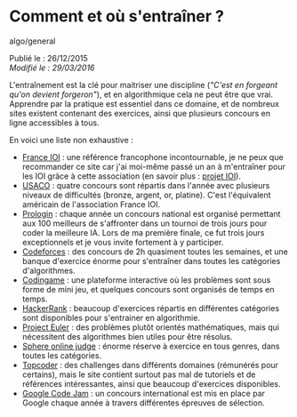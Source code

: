 Comment et où s'entraîner ?
===========================
algo/general

Publié le : 26/12/2015  
*Modifié le : 29/03/2016*

L'entraînement est la clé pour maitriser une discipline (*"C'est en forgeant qu'on devient forgeron"*), et en algorithmique cela ne peut être que vrai. Apprendre par la pratique est essentiel dans ce domaine, et de nombreux sites existent contenant des exercices, ainsi que plusieurs concours en ligne accessibles à tous.

En voici une liste non exhaustive :

- [France IOI](http://www.france-ioi.org/index.php) : une référence francophone incontournable, je ne peux que recommander ce site car j'ai moi-même passé un an à m'entraîner pour les IOI grâce à cette association (en savoir plus : [projet IOI](/projets/ioi.html)).
- [USACO](http://www.usaco.org/) : quatre concours sont répartis dans l'année avec plusieurs niveaux de difficultés (bronze, argent, or, platine). C'est l'équivalent américain de l'association France IOI.
- [Prologin](https://prologin.org/) : chaque année un concours national est organisé permettant aux 100 meilleurs de s'affronter dans un tournoi de trois jours pour coder la meilleure IA. Lors de ma première finale, ce fut trois jours exceptionnels et je vous invite fortement à y participer.
- [Codeforces](http://codeforces.com/) : des concours de 2h quasiment toutes les semaines, et une banque d'exercice énorme pour s'entraîner dans toutes les catégories d'algorithmes.
- [Codingame](https://www.codingame.com/start) : une plateforme interactive où les problèmes sont sous forme de mini jeu, et quelques concours sont organisés de temps en temps.
- [HackerRank](https://www.hackerrank.com/domains/algorithms/warmup) : beaucoup d'exercices répartis en différentes catégories sont disponibles pour s'entrainer en algorithmie.
- [Project Euler](https://projecteuler.net/) : des problèmes plutôt orientés mathématiques, mais qui nécessitent des algorithmes bien utiles pour être résolus.
- [Sphere online judge](http://www.spoj.com/problems/classical/) : énorme réserve à exercice en tous genres, dans toutes les catégories.
- [Topcoder](https://www.topcoder.com/) : des challenges dans différents domaines (rémunérés pour certains), mais le site contient surtout pas mal de tutoriels et de références intéressantes, ainsi que beaucoup d'exercices disponibles.
- [Google Code Jam](https://code.google.com/codejam/) : un concours international est mis en place par Google chaque année à travers différentes épreuves de sélection.
